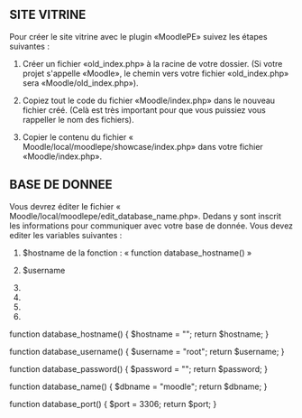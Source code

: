 ## SITE VITRINE

Pour créer le site vitrine avec le plugin «MoodlePE» suivez les étapes suivantes : 
1. Créer un fichier «old_index.php» à la racine de votre dossier. (Si votre projet s'appelle «Moodle», le chemin vers votre fichier «old_index.php» sera «Moodle/old_index.php»).

2. Copiez tout le code du fichier «Moodle/index.php» dans le nouveau fichier créé. (Celà est très important pour que vous puissiez vous rappeller le nom des fichiers).

3. Copier le contenu du fichier « Moodle/local/moodlepe/showcase/index.php» dans votre fichier     «Moodle/index.php».


## BASE DE DONNEE

Vous devrez éditer le fichier « Moodle/local/moodlepe/edit_database_name.php».
Dedans y sont inscrit les informations pour communiquer avec votre base de donnée. Vous devez editer les variables suivantes : 

1. $hostname de la fonction : « function database_hostname() »

2. $username

3. 

4. 

5. 

6. 




function database_hostname()
{
    $hostname = "";
    return $hostname;
}

function database_username()
{
    $username = "root";
    return $username;
}

function database_password()
{
    $password = "";
    return $password;
}

function database_name()
{
    $dbname = "moodle";
    return $dbname;
}

function database_port()
{
    $port = 3306;
    return $port;
}
